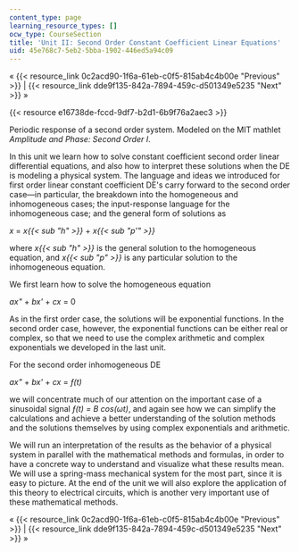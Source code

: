 ```yaml
---
content_type: page
learning_resource_types: []
ocw_type: CourseSection
title: 'Unit II: Second Order Constant Coefficient Linear Equations'
uid: 45e768c7-5eb2-5bba-1902-446ed5a94c09
---
```


« {{< resource_link 0c2acd90-1f6a-61eb-c0f5-815ab4c4b00e "Previous" >}} | {{< resource_link dde9f135-842a-7894-459c-d501349e5235 "Next" >}} »

{{< resource e16738de-fccd-9df7-b2d1-6b9f76a2aec3 >}}

Periodic response of a second order system. Modeled on the MIT mathlet _Amplitude and Phase: Second Order I_.

In this unit we learn how to solve constant coefficient second order linear differential equations, and also how to interpret these solutions when the DE is modeling a physical system. The language and ideas we introduced for first order linear constant coefficient DE's carry forward to the second order case—in particular, the breakdown into the homogeneous and inhomogeneous cases; the input-response language for the inhomogeneous case; and the general form of solutions as

_x_ = _x{{< sub "h" >}}_ + _x{{< sub "p'" >}}_

where _x{{< sub "h" >}}_ is the general solution to the homogeneous equation, and _x{{< sub "p" >}}_ is any particular solution to the inhomogeneous equation.

We first learn how to solve the homogeneous equation

_ax"_ + _bx'_ + _cx_ = 0

As in the first order case, the solutions will be exponential functions. In the second order case, however, the exponential functions can be either real or complex, so that we need to use the complex arithmetic and complex exponentials we developed in the last unit.

For the second order inhomogeneous DE

_ax"_ + _bx'_ + _cx_ = _ƒ(t)_

we will concentrate much of our attention on the important case of a sinusoidal signal _ƒ(t) = B cos(ωt)_, and again see how we can simplify the calculations and achieve a better understanding of the solution methods and the solutions themselves by using complex exponentials and arithmetic.

We will run an interpretation of the results as the behavior of a physical system in parallel with the mathematical methods and formulas, in order to have a concrete way to understand and visualize what these results mean. We will use a spring-mass mechanical system for the most part, since it is easy to picture. At the end of the unit we will also explore the application of this theory to electrical circuits, which is another very important use of these mathematical methods.

« {{< resource_link 0c2acd90-1f6a-61eb-c0f5-815ab4c4b00e "Previous" >}} | {{< resource_link dde9f135-842a-7894-459c-d501349e5235 "Next" >}} »